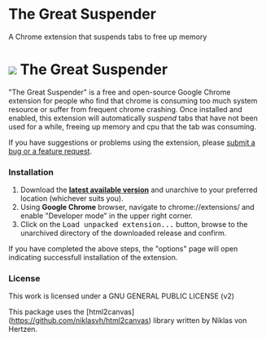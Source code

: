 The Great Suspender
===================
A Chrome extension that suspends tabs to free up memory


# <img src="/img/icon_48.png" align="absmiddle"> The Great Suspender

"The Great Suspender" is a free and open-source Google Chrome extension for people who find that chrome is consuming too much system resource or suffer from frequent chrome crashing. Once installed and enabled, this extension will automatically *suspend* tabs that have not been used for a while, freeing up memory and cpu that the tab was consuming.

If you have suggestions or problems using the extension, please [submit a bug or a feature request](https://github.com/deanoemcke/thegreatsuspender/issues/).

### Installation

1. Download the **[latest available version](https://github.com/deanoemcke/thegreatsuspender/archive/v5.46-beta.1.zip)** and unarchive to your preferred location (whichever suits you).
2. Using **Google Chrome** browser, navigate to chrome://extensions/ and enable "Developer mode" in the upper right corner.
3. Click on the <kbd>Load unpacked extension...</kbd> button, browse to the unarchived directory of the downloaded release and confirm.

If you have completed the above steps, the "options" page will open indicating successfull installation of the extension.

### License

This work is licensed under a GNU GENERAL PUBLIC LICENSE (v2)

This package uses the [html2canvas] (https://github.com/niklasvh/html2canvas) library written by Niklas von Hertzen.
